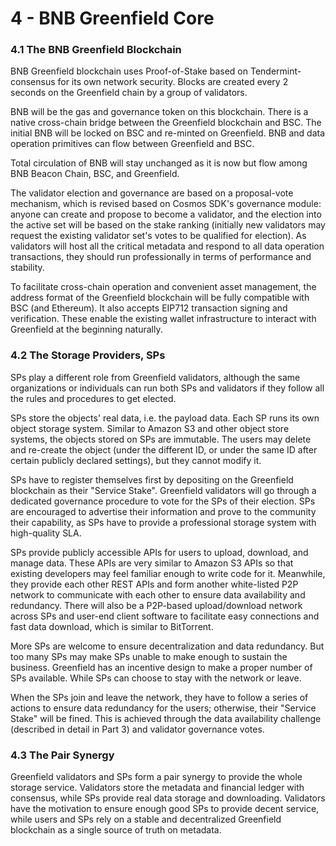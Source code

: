 # 4 - BNB Greenfield Core

### 4.1 The BNB Greenfield Blockchain

BNB Greenfield blockchain uses Proof-of-Stake based on Tendermint-consensus for its own network security. Blocks are created every 2 seconds on the Greenfield chain by a group of validators.

BNB will be the gas and governance token on this blockchain. There is a native cross-chain bridge between the Greenfield blockchain and BSC. The initial BNB will be locked on BSC and re-minted on Greenfield. BNB and data operation primitives can flow between Greenfield and BSC.

Total circulation of BNB will stay unchanged as it is now but flow among BNB Beacon Chain, BSC, and Greenfield.

The validator election and governance are based on a proposal-vote mechanism, which is revised based on Cosmos SDK's governance module: anyone can create and propose to become a validator, and the election into the active set will be based on the stake ranking (initially new validators may request the existing validator set's votes to be qualified for election). As validators will host all the critical metadata and respond to all data operation transactions, they should run professionally in terms of performance and stability.

To facilitate cross-chain operation and convenient asset management, the address format of the Greenfield blockchain will be fully compatible with BSC (and Ethereum). It also accepts EIP712 transaction signing and verification. These enable the existing wallet infrastructure to interact with Greenfield at the beginning naturally.

### 4.2 The Storage Providers, SPs

SPs play a different role from Greenfield validators, although the same organizations or individuals can run both SPs and validators if they follow all the rules and procedures to get elected.

SPs store the objects' real data, i.e. the payload data. Each SP runs its own object storage system. Similar to Amazon S3 and other object store systems, the objects stored on SPs are immutable. The users may delete and re-create the object (under the different ID, or under the same ID after certain publicly declared settings), but they cannot modify it.

SPs have to register themselves first by depositing on the Greenfield blockchain as their "Service Stake". Greenfield validators will go through a dedicated governance procedure to vote for the SPs of their election. SPs are encouraged to advertise their information and prove to the community their capability, as SPs have to provide a professional storage system with high-quality SLA.

SPs provide publicly accessible APIs for users to upload, download, and manage data. These APIs are very similar to Amazon S3 APIs so that existing developers may feel familiar enough to write code for it. Meanwhile, they provide each other REST APIs and form another white-listed P2P network to communicate with each other to ensure data availability and redundancy. There will also be a P2P-based upload/download network across SPs and user-end client software to facilitate easy connections and fast data download, which is similar to BitTorrent.

More SPs are welcome to ensure decentralization and data redundancy. But too many SPs may make SPs unable to make enough to sustain the business. Greenfield has an incentive design to make a proper number of SPs available. While SPs can choose to stay with the network or leave.

When the SPs join and leave the network, they have to follow a series of actions to ensure data redundancy for the users; otherwise, their "Service Stake" will be fined. This is achieved through the data availability challenge (described in detail in Part 3) and validator governance votes.

### 4.3 The Pair Synergy

Greenfield validators and SPs form a pair synergy to provide the whole storage service. Validators store the metadata and financial ledger with consensus, while SPs provide real data storage and downloading. Validators have the motivation to ensure enough good SPs to provide decent service, while users and SPs rely on a stable and decentralized Greenfield blockchain as a single source of truth on metadata.
